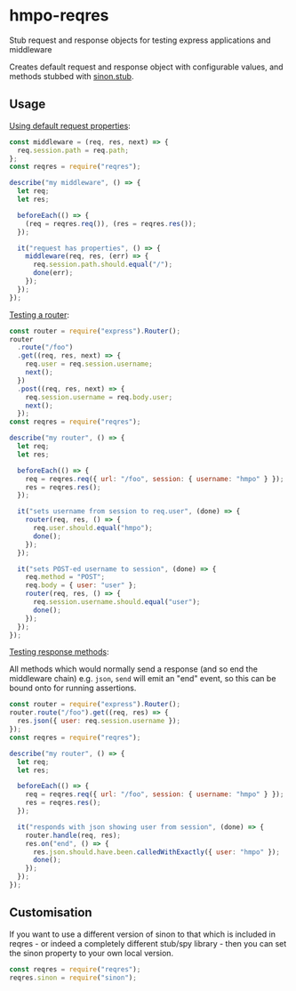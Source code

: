 # hmpo-reqres

Stub request and response objects for testing express applications and middleware

Creates default request and response object with configurable values, and methods stubbed with [sinon.stub](https://sinonjs.org/releases/latest/stubs/).

## Usage

[Using default request properties](./examples/simple.js):

```javascript
const middleware = (req, res, next) => {
  req.session.path = req.path;
};
const reqres = require("reqres");

describe("my middleware", () => {
  let req;
  let res;

  beforeEach(() => {
    (req = reqres.req()), (res = reqres.res());
  });

  it("request has properties", () => {
    middleware(req, res, (err) => {
      req.session.path.should.equal("/");
      done(err);
    });
  });
});
```

[Testing a router](./examples/router.js):

```javascript
const router = require("express").Router();
router
  .route("/foo")
  .get((req, res, next) => {
    req.user = req.session.username;
    next();
  })
  .post((req, res, next) => {
    req.session.username = req.body.user;
    next();
  });
const reqres = require("reqres");

describe("my router", () => {
  let req;
  let res;

  beforeEach(() => {
    req = reqres.req({ url: "/foo", session: { username: "hmpo" } });
    res = reqres.res();
  });

  it("sets username from session to req.user", (done) => {
    router(req, res, () => {
      req.user.should.equal("hmpo");
      done();
    });
  });

  it("sets POST-ed username to session", (done) => {
    req.method = "POST";
    req.body = { user: "user" };
    router(req, res, () => {
      req.session.username.should.equal("user");
      done();
    });
  });
});
```

[Testing response methods](./examples/response.js):

All methods which would normally send a response (and so end the middleware chain) e.g. `json`, `send` will emit an "end" event, so this can be bound onto for running assertions.

```javascript
const router = require("express").Router();
router.route("/foo").get((req, res) => {
  res.json({ user: req.session.username });
});
const reqres = require("reqres");

describe("my router", () => {
  let req;
  let res;

  beforeEach(() => {
    req = reqres.req({ url: "/foo", session: { username: "hmpo" } });
    res = reqres.res();
  });

  it("responds with json showing user from session", (done) => {
    router.handle(req, res);
    res.on("end", () => {
      res.json.should.have.been.calledWithExactly({ user: "hmpo" });
      done();
    });
  });
});
```

## Customisation

If you want to use a different version of sinon to that which is included in reqres - or indeed a completely different stub/spy library - then you can set the sinon property to your own local version.

```javascript
const reqres = require("reqres");
reqres.sinon = require("sinon");
```
